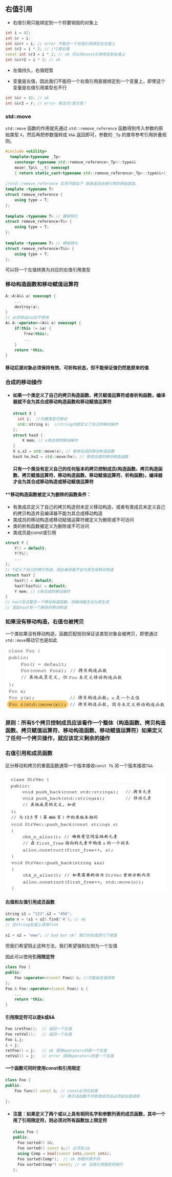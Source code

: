 ## 右值引用

- 右值引用只能绑定到一个将要销毁的对象上

```cc
int i = 42;
int &r = i;
int &&rr = i; // error 不能将一个右值引用绑定在左值上
int &r2 = i * 2; // i*2是右值
const int &r3 = i * 2; // ok 可以将const引用绑定到右值上
int &&rr2 = i * 2; // ok
```

- 左值持久，右值短暂

- 变量是左值，因此我们不能将一个右值引用直接绑定到一个变量上，即使这个变量是右值引用类型也不行

```cc
int &&r = 42; // ok
int &&r2 = r; // error 表达式r是左值！
```

### std::move

`std::move` 函数的作用就先通过 `std::remove_reference` 函数得到传入参数的原始类型 `X`，然后再把参数强转成 `X&&` 返回即可，参数的 `_Tp` 的推导参考引用折叠规则。

```cc
#include <utility>
  template<typename _Tp>
    constexpr typename std::remove_reference<_Tp>::type&&
    move(_Tp&& __t) noexcept
    { return static_cast<typename std::remove_reference<_Tp>::type&&>(__t); }

//std::remove_reference 实现可能如下 就是返回去掉引用的原始类型。
template <typename T>
struct remove_reference {
    using type = T;
};

template <typename T> // 模板特化
struct remove_reference<T&> {
    using type = T;
};

template <typename T> // 模板特化
struct remove_reference<T&&> {
    using type = T;
};

```

可以将一个左值转换为对应的右值引用类型

### 移动构造函数和移动赋值运算符

```cc
A::A(A&& a) noexcept {
	...
	destroy(a);
}
// 必须保证a以后不使用
A& A::operator=(A&& a) noexcept {
    if(this != &a) {
        free(this);
        ...
    }
    return *this;
}
```

#### 移动后源对象必须保持有效、可析构状态，但不能保证值仍然是原来的值



### 合成的移动操作

- #### 如果一个类定义了自己的拷贝构造函数、拷贝赋值运算符或者析构函数，编译器就不会为其合成移动构造函数和移动赋值运算符

  ```cc
  struct X {
  	int i;	//内置类型可移动
  	std::string s;	//string内部定义了自己的移动操作
  };
  struct hasX {
      X mem; // x有合成的移动操作
  }
  X x,x2 = std::move(x); // 使用合成的移动构造函数
  hasX hx,hx2 = std::move(hx); // 使用合成的移动构造函数
  ```

  #### 只有一个类没有定义自己的任何版本的拷贝控制成员(构造函数、拷贝构造函数、拷贝赋值运算符、移动构造函数、移动赋值运算符、析构函数)，编译器才会为其合成移动构造或移动赋值运算符

  

#### **移动构造函数被定义为删除的函数条件：

- 有类成员定义了自己的拷贝构造但未定义移动构造，或者有类成员未定义自己的拷贝构造并且编译器不能为其合成移动构造
- 类成员的移动构造或移动赋值运算符被定义为删除或不可访问
- 类的析构函数被定义为删除或不可访问
- 类成员是const或引用

```cc
struct Y {
	Y() = default;
	Y(Y&);
	...
};
// Y定义了自己的拷贝构造，因此编译器不会为其生成移动构造
struct hasY {
	hasY() = default;
	hasY(hasY&&) = default;
    Y mem; // x有合成的移动操作
}
// hasY显式要求一个移动构造函数，但编译器无法为其生成
// 因此hasY有一个删除的移动构造
```



### 如果没有移动构造，右值也被拷贝

一个类如果没有移动构造，函数匹配规则保证该类型对象会被拷贝，即使通过`std::move`移动它也是如此

![image-20220830124858490](image/image-20220830124858490.png)



### 原则：所有5个拷贝控制成员应该看作一个整体（构造函数、拷贝构造函数、拷贝赋值运算符、移动构造函数、移动赋值运算符）如果定义了任何一个拷贝操作，就应该定义剩余的操作



### 右值引用和成员函数

区分移动和拷贝的重载函数通常一个版本接收`const T&` 另一个版本接收`T&&`

![image-20220830125243683](image/image-20220830125243683.png)

#### 右值和左值引用成员函数

```cc
string s1 = "123",s2 = "456";
auto n = (s1 + s2).find('4'); // ok
// 在string右值上调用find

s1 + s2 = "wow"; // bad but ok! 我们对右值进行了赋值
```

但我们希望阻止这种方法，我们希望强制左侧为一个左值

因此可以使用**引用限定符**

```cc
class Foo {
public:
	Foo &operator=(const Foo&) &; //只能由左值调用
};
Foo & Foo::operator=(const Foo&) & {
	...
	return *this;
}
```

#### 引用限定符可以是&或&&

```cc
Foo &retFoo();	// 返回一个左值
Foo retVal();	// 返回一个右值
Foo i,j;
i = j;
retFoo() = j;	// ok 调用operator=的是一个左值
retVal() = j;	// error 调用operator=的是一个右值
```

#### 一个函数可同时使用const和引用限定

```cc
class Foo {
public:
	Foo func() const &; // const必须在前面
    					// 表示该函数不可修改成员且必须由左值调用
};
```

- #### 注意：如果定义了两个或以上具有相同名字和参数列表的成员函数，其中一个用了引用限定符，则必须对所有函数加上限定符

  ```cc
  class Foo {
  public:
  	Foo sorted() &&;
  	Foo sorted() const &;// 必须加上&
  	using Comp = bool(const int&,const int&);
  	Foo sorted(Comp*);	// ok 参数列表不同
  	Foo sorted(Comp*) const; // ok 没用引用限定符就行
  };
  ```

  

